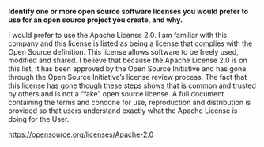 **Identify one or more open source software licenses you would prefer to use for an open source project you create, and why.**

I would prefer to use the Apache License 2.0. I am familiar with this company and this license is listed as being a license
that complies with the Open Source definition. This license allows software to be freely used, modified and shared. 
I believe that because the Apache License 2.0 is on this list, it has been approved by the Open Source Initiative
and has gone through the Open Source Initiative’s license review process. The fact that this license has gone
though these steps shows that is common and trusted by others and is not a “fake” open source license. 
A full document containing the terms and condone for use, reproduction and distribution is provided so 
that users understand exactly what the Apache License is doing for the User. 

https://opensource.org/licenses/Apache-2.0
